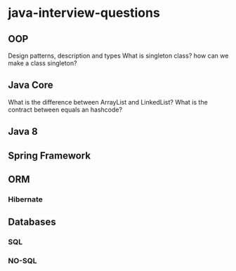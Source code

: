 # java-interview-questions

## OOP
Design patterns, description and types
What is singleton class? how can we make a class singleton?

## Java Core
What is the difference between ArrayList and LinkedList?
What is the contract between equals an hashcode?

## Java 8

## Spring Framework

## ORM
### Hibernate

## Databases
### SQL
### NO-SQL
